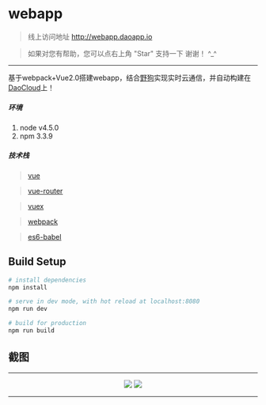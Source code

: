 # webapp
> 线上访问地址 http://webapp.daoapp.io

> 如果对您有帮助，您可以点右上角 "Star" 支持一下 谢谢！ ^_^

---

基于webpack+Vue2.0搭建webapp，结合[野狗](https://www.wilddog.com/)实现实时云通信，并自动构建在[DaoCloud](https://www.daocloud.io/)上！

##### 环境
 1. node v4.5.0
 2. npm 3.3.9

##### 技术栈

> [vue](https://github.com/vuejs/vue)

> [vue-router](https://github.com/vuejs/vue-router)

> [vuex](https://github.com/vuejs/vuex)

> [webpack](http://webpack.github.io/docs/)

> [es6-babel](https://babeljs.io/docs/learn-es2015/)

## Build Setup

``` bash
# install dependencies
npm install

# serve in dev mode, with hot reload at localhost:8080
npm run dev

# build for production
npm run build
```

## 截图

---

<p align="center">
    <img src="http://ofsury53e.bkt.clouddn.com/addressList.jpg">
    <img src="http://ofsury53e.bkt.clouddn.com/about.jpg">
</p>

---